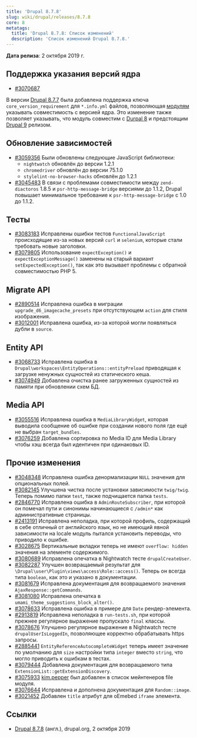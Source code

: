 ```yaml
---
title: 'Drupal 8.7.8'
slug: wiki/drupal/releases/8.7.8
core: 8
metatags:
  title: 'Drupal 8.7.8: Список изменений'
  description: 'Список изменений Drupal 8.7.8.'
---
```


**Дата релиза**: 2 октября 2019 г.

## Поддержка указания версий ядра

- [#3070687](https://www.drupal.org/node/3070687)

В версии [Drupal 8.7.7](../8.7.7/index.md) была добавлена поддержка ключа `core_version_requirement` для `*.info.yml` файлов, позволяющая [модулям](../../../../8/modules/index.md) указывать совместимость с версией ядра. Это изменение также позволяет указывать, что модуль совместим с [Durpal 8](../../../../8/index.md) и предстоящим [Drupal 9](../../../../9/index.md) релизом.

## Обновление зависимостей

- [#3059356](https://www.drupal.org/node/3059356) Были обновлены следующие JavaScript библиотеки:
  - `nightwatch` обновлён до версии 1.2.1
  - `chromedriver` обновлён до версии 75.1.0
  - `stylelint-no-browser-hacks` обновлён до 1.2.1
- [#3045483](https://www.drupal.org/node/3045483) В связи с проблемами совместимости между `zend-diactoros` 1.8.5 и `psr-http-message-bridge` версиями до 1.1.2, Drupal повышает минимальное требование к `psr-http-message-bridge` с 1.0 до 1.1.2.

## Тесты

- [#3083183](https://www.drupal.org/node/3083183) Исправлены ошибки тестов `FunctionalJavaScript` происходящие из-за новых версий `curl` и `selenium`, которые стали требовать новые заголовки.
- [#3079805](https://www.drupal.org/node/3079805) Использование `expectException()` и `expectExceptionMessage()` заменены на старый вариант `setExpectedException()`, так как это вызывает проблемы с обратной совместимостью PHP 5.

## Migrate API

- [#2890514](https://www.drupal.org/node/2890514) Исправлена ошибка в миграции `upgrade_d6_imagecache_presets` при отсутствующем `action` для стиля изображения.
- [#3012001](https://www.drupal.org/node/3012001) Исправлена ошибка, из-за которой могли появляться дубли в `source`.

## Entity API

- [#3068733](https://www.drupal.org/node/3068733) Исправлена ошибка в `Drupal\workspaces\EntityOperations::entityPreload` приводящая к загрузке ненужных сущностей из статического кеша.
- [#3074949](https://www.drupal.org/node/3074949) Добавлена очистка ранее загруженных сущностей из памяти при обновлении схем БД.

## Media API

- [#3055516](https://www.drupal.org/node/3055516) Исправлена ошибка в `MediaLibraryWidget`, которая выводила сообщение об ошибке при создании нового поля где ещё не выбран `target_bundles`.
- [#3076259](https://www.drupal.org/node/3076259) Добавлена сортировка по Media ID для Media Library чтобы хэш всегда был идентичен при одинаковых ID.

## Прочие изменения

- [#3048348](https://www.drupal.org/node/3048348) Исправлена ошибка денормализации `NULL` значения для опциональных полей.
- [#3082145](https://www.drupal.org/node/3082145) Улучшена чистка после установки зависимости `twig/twig`. Теперь помимо папки `test`, также подчищается папка `tests`.
- [#2846770](https://www.drupal.org/node/2846770) Исправлена ошибка в `AdminRouteSubscriber`, при которой он помечал пути и синонимы начинающиеся с `/admin*` как административные страницы.
- [#2413191](https://www.drupal.org/node/2413191) Исправлена неполадка, при которой профиль, содержащий в себе отличный от английского язык, но не имеющий явной зависимости на locale модуль пытался установить переводы, что приводило к ошибке.
- [#3028675](https://www.drupal.org/node/3028675) Вертикальные вкладки теперь не имеют `overflow: hidden` значения на элементе содержимого.
- [#3080689](https://www.drupal.org/node/3080689) Исправлена опечатка в Nightwatch тесте `drupalCreateUser`.
- [#3082287](https://www.drupal.org/node/3082287) Улучшен возвращаемый результат для `\Drupal\user\Plugin\views\access\Role::access()`. Теперь он всегда типа `boolean`, как это и указано в документации.
- [#3081679](https://www.drupal.org/node/3081679) Исправлена документация для возвращаемого значения `AjaxResponse::getCommands`.
- [#3081080](https://www.drupal.org/node/3081080) Исправлена опечатка в `umami_theme_suggestions_block_alter()`.
- [#3078633](https://www.drupal.org/node/3078633) Исправлена ошибка в примере для `Date` рендер-элемента.
- [#2913819](https://www.drupal.org/node/2913819) Исправлена неполадка в `run-tests.sh`, при которой прежнее регулярное выражение пропускало `final` классы.
- [#3078676](https://www.drupal.org/node/3078676) Улучшено регулярное выражение в Nightwatch тесте `drupalUserIsLoggedIn`, позволяющее корректно обрабатывать https запросы.
- [#2885441](https://www.drupal.org/node/2885441) `EntityReferenceAutocompleteWidget` теперь имеет значение по умолчанию для `size` настройки типа `integer` вместо `string`, что могло приводить к ошибкам в тестах.
- [#3079444](https://www.drupal.org/node/3079444) Добавлена документация для возвращаемого типа `ExtensionList::getExtensionDiscovery`.
- [#3075933](https://www.drupal.org/node/3075933) [kim.pepper](https://www.drupal.org/u/kimpepper) был добавлен в список мейнтенеров file модуля.
- [#3076644](https://www.drupal.org/node/3076644) Исправлена и дополнена документация для `Random::image`.
- [#3021452](https://www.drupal.org/node/3021452) Добавлен `title` атрибут для oEmebed `iframe` элемента.

## Ссылки

- [Drupal 8.7.8](https://www.drupal.org/project/drupal/releases/8.7.8) (англ.), drupal.org, 2 октября 2019
